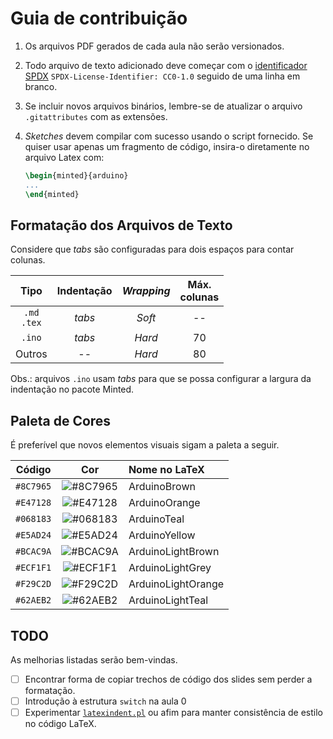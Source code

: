 <!-- SPDX-License-Identifier: CC0-1.0 -->

# Guia de contribuição

1. Os arquivos PDF gerados de cada aula não serão versionados.
1. Todo arquivo de texto adicionado deve começar com o [identificador SPDX](https://spdx.dev/ids) `SPDX-License-Identifier: CC0-1.0` seguido de uma linha em branco.
1. Se incluir novos arquivos binários, lembre-se de atualizar o arquivo `.gitattributes` com as extensões.
1. *Sketches* devem compilar com sucesso usando o script fornecido. Se quiser usar apenas um fragmento de código, insira-o diretamente no arquivo Latex com:

	```tex
	\begin{minted}{arduino}
	...
	\end{minted}
	```


## Formatação dos Arquivos de Texto

Considere que *tabs* são configuradas para dois espaços para contar colunas.

|Tipo           |Indentação|*Wrapping*|Máx.<br>colunas|
|:-------------:|:--------:|:--------:|:-------------:|
|`.md`<br>`.tex`|*tabs*    |*Soft*    |--             |
|`.ino`         |*tabs*    |*Hard*    |70             |
|Outros         |--        |*Hard*    |80             |

Obs.: arquivos `.ino` usam *tabs* para que se possa configurar a largura da indentação no pacote Minted.


## Paleta de Cores

É preferível que novos elementos visuais sigam a paleta a seguir.

|Código   |Cor                                                     |Nome no LaTeX     |
|:-------:|:------------------------------------------------------:|:-----------------|
|`#8C7965`|![#8C7965](https://placehold.it/15/8C7965/000000?text=+)|ArduinoBrown      |
|`#E47128`|![#E47128](https://placehold.it/15/E47128/000000?text=+)|ArduinoOrange     |
|`#068183`|![#068183](https://placehold.it/15/068183/000000?text=+)|ArduinoTeal       |
|`#E5AD24`|![#E5AD24](https://placehold.it/15/E5AD24/000000?text=+)|ArduinoYellow     |
|`#BCAC9A`|![#BCAC9A](https://placehold.it/15/BCAC9A/000000?text=+)|ArduinoLightBrown |
|`#ECF1F1`|![#ECF1F1](https://placehold.it/15/ECF1F1/000000?text=+)|ArduinoLightGrey  |
|`#F29C2D`|![#F29C2D](https://placehold.it/15/F29C2D/000000?text=+)|ArduinoLightOrange|
|`#62AEB2`|![#62AEB2](https://placehold.it/15/62AEB2/000000?text=+)|ArduinoLightTeal  |


## TODO

As melhorias listadas serão bem-vindas.

- [ ] Encontrar forma de copiar trechos de código dos slides sem perder a formatação.
- [ ] Introdução à estrutura `switch` na aula 0
- [ ] Experimentar [`latexindent.pl`](https://github.com/cmhughes/latexindent.pl) ou afim para manter consistência de estilo no código LaTeX.
